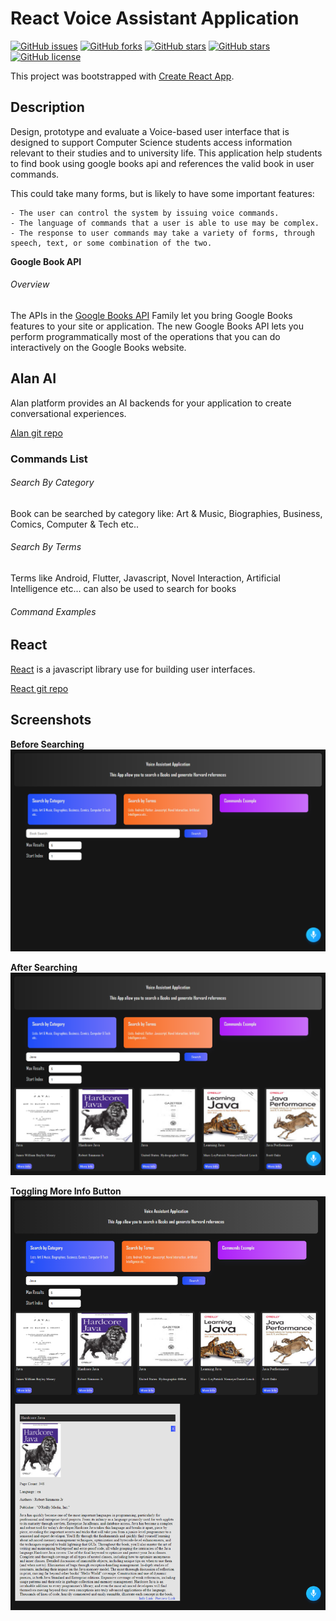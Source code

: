 # React Voice Assistant Application

<a href="https://github.com/Nehal-Bhautoo/React-Native-Voice-Assistant/issues"><img alt="GitHub issues" src="https://img.shields.io/github/issues/Nehal-Bhautoo/React-Native-Voice-Assistant"></a> <a href="https://github.com/Nehal-Bhautoo/React-Native-Voice-Assistant/network"><img alt="GitHub forks" src="https://img.shields.io/github/forks/Nehal-Bhautoo/React-Native-Voice-Assistant"></a> <a href="https://github.com/Nehal-Bhautoo/React-Native-Voice-Assistant/stargazers"><img alt="GitHub stars" src="https://img.shields.io/github/stars/Nehal-Bhautoo/React-Native-Voice-Assistant"></a> <a href="https://github.com/Nehal-Bhautoo/React-Native-Voice-Assistant/stargazers"><img alt="GitHub stars" src="https://img.shields.io/github/stars/Nehal-Bhautoo/React-Native-Voice-Assistant"></a> <a href="https://github.com/Nehal-Bhautoo/React-Native-Voice-Assistant"><img alt="GitHub license" src="https://img.shields.io/github/license/Nehal-Bhautoo/React-Native-Voice-Assistant"></a>

This project was bootstrapped with [Create React App](https://github.com/facebook/create-react-app).

## Description

Design, prototype and evaluate a Voice-based user interface that is designed to support Computer Science students access information relevant to their studies and to university life.
This application help students to find book using google books api and references the valid book in user commands.  

This could take many forms, but is likely to have some important features:

	- The user can control the system by issuing voice commands. 
	- The language of commands that a user is able to use may be complex.
	- The response to user commands may take a variety of forms, through speech, text, or some combination of the two.

**Google Book API**

###### Overview

The APIs in the [Google Books API](https://developers.google.com/books/docs/overview) Family let you bring Google Books features to your site or application. 
The new Google Books API lets you perform programmatically most of the operations that you can do interactively on the Google Books website.

## Alan AI

Alan platform provides an AI backends for your application to create conversational experiences.

[Alan git repo](https://github.com/alan-ai)

### Commands List

###### Search By Category

Book can be searched by category like: Art & Music, Biographies, Business, Comics, Computer & Tech etc..

###### Search By Terms

Terms like Android, Flutter, Javascript, Novel Interaction, Artificial Intelligence etc... can also be used
to search for books

###### Command Examples

## React

[React](https://reactjs.org/) is a javascript library use for building user interfaces.

[React git repo](https://github.com/facebook/react/)

## Screenshots

**Before Searching**
![Img](Screenshots/3.png)

**After Searching**
![Img](Screenshots/1.png)

**Toggling More Info Button**
![Img](Screenshots/2.png)

